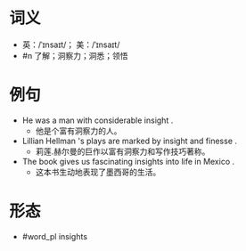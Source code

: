 # 词义
- 英：/ˈɪnsaɪt/； 美：/ˈɪnsaɪt/
- #n 了解；洞察力；洞悉；领悟
# 例句
- He was a man with considerable insight .
	- 他是个富有洞察力的人。
- Lillian Hellman 's plays are marked by insight and finesse .
	- 莉莲.赫尔曼的巨作以富有洞察力和写作技巧著称。
- The book gives us fascinating insights into life in Mexico .
	- 这本书生动地表现了墨西哥的生活。
# 形态
- #word_pl insights
